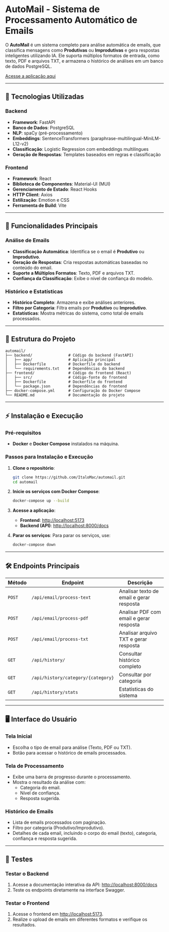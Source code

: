 # AutoMail - Sistema de Processamento Automático de Emails

O **AutoMail** é um sistema completo para análise automática de emails, que classifica mensagens como **Produtivas** ou **Improdutivas** e gera respostas inteligentes utilizando IA. Ele suporta múltiplos formatos de entrada, como texto, PDF e arquivos TXT, e armazena o histórico de análises em um banco de dados PostgreSQL.

[Acesse a aplicação aqui](https://automail-umber.vercel.app/)

---

## 🚀 Tecnologias Utilizadas

### Backend
- **Framework**: FastAPI
- **Banco de Dados**: PostgreSQL
- **NLP**: spaCy (pré-processamento)
- **Embeddings**: SentenceTransformers (paraphrase-multilingual-MiniLM-L12-v2)
- **Classificação**: Logistic Regression com embeddings multilíngues
- **Geração de Respostas**: Templates baseados em regras e classificação

### Frontend
- **Framework**: React
- **Biblioteca de Componentes**: Material-UI (MUI)
- **Gerenciamento de Estado**: React Hooks
- **HTTP Client**: Axios
- **Estilização**: Emotion e CSS
- **Ferramenta de Build**: Vite

---

## 🌟 Funcionalidades Principais

### Análise de Emails
- **Classificação Automática**: Identifica se o email é **Produtivo** ou **Improdutivo**.
- **Geração de Respostas**: Cria respostas automáticas baseadas no conteúdo do email.
- **Suporte a Múltiplos Formatos**: Texto, PDF e arquivos TXT.
- **Confiança da Classificação**: Exibe o nível de confiança do modelo.

### Histórico e Estatísticas
- **Histórico Completo**: Armazena e exibe análises anteriores.
- **Filtro por Categoria**: Filtra emails por **Produtivo** ou **Improdutivo**.
- **Estatísticas**: Mostra métricas do sistema, como total de emails processados.

---

## 📂 Estrutura do Projeto

```
automail/
├── backend/                # Código do backend (FastAPI)
│   ├── app/                # Aplicação principal
│   ├── Dockerfile          # Dockerfile do backend
│   └── requirements.txt    # Dependências do backend
├── frontend/               # Código do frontend (React)
│   ├── src/                # Código-fonte do frontend
│   ├── Dockerfile          # Dockerfile do frontend
│   └── package.json        # Dependências do frontend
├── docker-compose.yml      # Configuração do Docker Compose
└── README.md               # Documentação do projeto
```
---

## ⚡ Instalação e Execução

### Pré-requisitos
- **Docker** e **Docker Compose** instalados na máquina.

### Passos para Instalação e Execução
1. **Clone o repositório**:
   ```bash
   git clone https://github.com/ItaloMac/automail.git
   cd automail
   ```

2. **Inicie os serviços com Docker Compose**:
   ```bash
   docker-compose up --build
   ```

3. **Acesse a aplicação**:
   - **Frontend**: [http://localhost:5173](http://localhost:5173)
   - **Backend (API)**: [http://localhost:8000/docs](http://localhost:8000/docs)

4. **Parar os serviços**:
   Para parar os serviços, use:
   ```bash
   docker-compose down
   ```

---

## 🛠️ Endpoints Principais

| Método | Endpoint | Descrição |
|--------|----------|-----------|
| `POST` | `/api/email/process-text` | Analisar texto de email e gerar resposta |
| `POST` | `/api/email/process-pdf` | Analisar PDF com email e gerar resposta |
| `POST` | `/api/email/process-txt` | Analisar arquivo TXT e gerar resposta |
| `GET`  | `/api/history/` | Consultar histórico completo |
| `GET`  | `/api/history/category/{category}` | Consultar por categoria |
| `GET`  | `/api/history/stats` | Estatísticas do sistema |

---

## 🖥️ Interface do Usuário

### Tela Inicial
- Escolha o tipo de email para análise (Texto, PDF ou TXT).
- Botão para acessar o histórico de emails processados.

### Tela de Processamento
- Exibe uma barra de progresso durante o processamento.
- Mostra o resultado da análise com:
  - Categoria do email.
  - Nível de confiança.
  - Resposta sugerida.

### Histórico de Emails
- Lista de emails processados com paginação.
- Filtro por categoria (Produtivo/Improdutivo).
- Detalhes de cada email, incluindo o corpo do email (texto), categoria, confiança e resposta sugerida.

---

## 🧪 Testes

### Testar o Backend
1. Acesse a documentação interativa da API:
   [http://localhost:8000/docs](http://localhost:8000/docs)
2. Teste os endpoints diretamente na interface Swagger.

### Testar o Frontend
1. Acesse o frontend em [http://localhost:5173](http://localhost:5173).
2. Realize o upload de emails em diferentes formatos e verifique os resultados.


